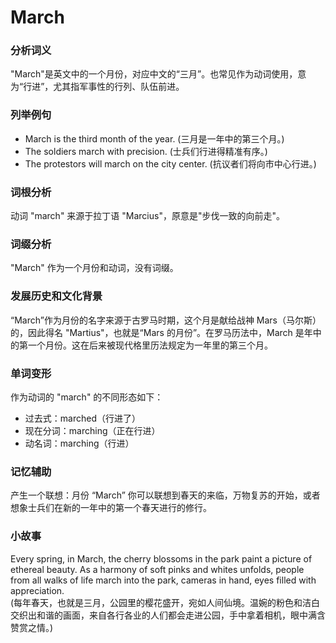 # March

### 分析词义

  

"March"是英文中的一个月份，对应中文的“三月”。也常见作为动词使用，意为“行进”，尤其指军事性的行列、队伍前进。

  

### 列举例句

  

*   March is the third month of the year. (三月是一年中的第三个月。)
*   The soldiers march with precision. (士兵们行进得精准有序。)
*   The protestors will march on the city center. (抗议者们将向市中心行进。)

  

### 词根分析

  

动词 "march" 来源于拉丁语 "Marcius"，原意是"步伐一致的向前走"。

  

### 词缀分析

  

"March" 作为一个月份和动词，没有词缀。

  

### 发展历史和文化背景

  

“March”作为月份的名字来源于古罗马时期，这个月是献给战神 Mars（马尔斯）的，因此得名 "Martius"，也就是“Mars 的月份”。在罗马历法中，March 是年中的第一个月份。这在后来被现代格里历法规定为一年里的第三个月。

  

### 单词变形

  

作为动词的 "march" 的不同形态如下：

  

*   过去式：marched（行进了）
*   现在分词：marching（正在行进）
*   动名词：marching（行进）

  

### 记忆辅助

  

产生一个联想：月份 “March” 你可以联想到春天的来临，万物复苏的开始，或者想象士兵们在新的一年中的第一个春天进行的修行。

  

### 小故事

  

Every spring, in March, the cherry blossoms in the park paint a picture of ethereal beauty. As a harmony of soft pinks and whites unfolds, people from all walks of life march into the park, cameras in hand, eyes filled with appreciation.  
(每年春天，也就是三月，公园里的樱花盛开，宛如人间仙境。温婉的粉色和洁白交织出和谐的画面，来自各行各业的人们都会走进公园，手中拿着相机，眼中满含赞赏之情。)
